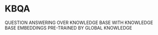 # KBQA
QUESTION ANSWERING OVER KNOWLEDGE BASE WITH KNOWLEDGE BASE EMBEDDINGS PRE-TRAINED BY GLOBAL KNOWLEDGE
